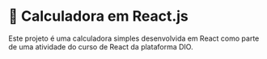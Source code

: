 # 🔢 Calculadora em React.js
Este projeto é uma calculadora simples desenvolvida em React como parte de uma atividade do curso de React da plataforma DIO.
